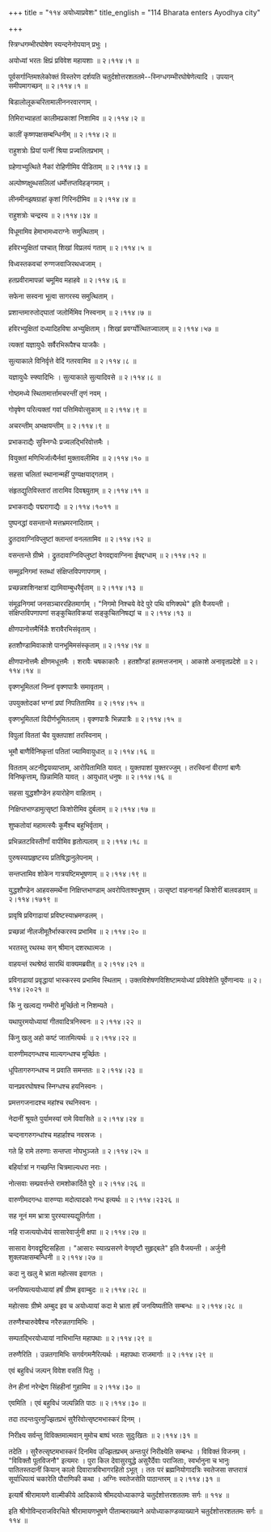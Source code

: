 +++
title = "११४ अयोध्याप्रवेशः"
title_english = "114 Bharata enters Ayodhya city"

+++


स्त्रिग्धगम्भीरघोषेण स्यन्दनेनोपयान् प्रभुः ।  

अयोध्यां भरतः क्षिप्रं प्रविवेश महायशाः  ॥  २।११४।१  ॥   

पूर्वसर्गान्तिमश्लेकोक्तं विस्तरेण दर्शयति
चतुर्दशोत्तरशततमे--स्निग्धगम्भीरघोषेणेत्यादि । उपयान् समीपमागच्छन्  ॥ 
२।११४।१  ॥   

  

बिडालोलूकचरितामालीननरवारणाम् ।  

तिमिराभ्याहतां कालीमप्रकाशां निशामिव  ॥  २।११४।२  ॥   

कालीं कृष्णपक्षसम्बन्धिनीम्  ॥  २।११४।२  ॥   

  

राहुशत्रोः प्रियां पत्नीं श्रिया प्रज्वलितप्रभाम् ।  

ग्रहेणाभ्युत्थिते नैकां रोहिणीमिव पीडिताम्  ॥  २।११४।३  ॥   

अल्पोष्णक्षुब्धसलिलां धर्मोत्तप्तविहङ्गमाम् ।  

लीनमीनझषग्राहां कृशां गिरिनदीमिव  ॥  २।११४।४  ॥   

राहुशत्रोः चन्द्रस्य  ॥  २।११४।३४  ॥   

  

विधूमामिव हेमाभामध्वराग्नेः समुत्थिताम् ।  

हविरभ्युक्षितां पश्चात् शिखां विप्रलयं गताम्  ॥  २।११४।५  ॥   

विध्वस्तकवचां रुग्णजवाजिरथध्वजाम् ।  

हतप्रवीरामापन्नां चमूमिव महाहवे  ॥  २।११४।६  ॥   

सफेना सस्वना भूत्वा सागरस्य समुत्थिताम् ।  

प्रशान्तमारुतोद्घातां जलोर्मिमिव निस्वनाम्  ॥  २।११४।७  ॥   

हविरभ्युक्षितां दध्यादिहविषा अभ्युक्षिताम् । शिखां
प्रवर्ग्योत्थितज्वालाम्  ॥  २।११४।५७  ॥   

  

त्यक्तां यज्ञायुधैः सर्वैरभिरूपैश्च याजकैः ।  

सुत्याकाले विनिर्वृत्ते वेदिं गतरवामिव  ॥  २।११४।८  ॥   

यज्ञायुधैः स्फ्यादिभिः । सुत्याकाले सुत्यादिवसे  ॥  २।११४।८  ॥   

  

गोष्ठमध्ये स्थितामार्त्तामचरन्तीं तृणं नवम् ।  

गोवृषेण परित्यक्तां गवां पत्तिमिवोत्सुकाम्  ॥  २।११४।९  ॥   

अचरन्तीम् अभक्षयन्तीम्  ॥  २।११४।९  ॥   

  

प्रभाकराद्यैः सुस्निग्धैः प्रज्वलद्भिरिवोत्तमैः ।  

वियुक्तां मणिभिर्जात्यैर्नवां मुक्तावलीमिव  ॥  २।११४।१०  ॥   

सहसा चलितां स्थानान्महीं पुण्यक्षयाद्गताम् ।  

संहृतद्युतिविस्तारां तारामिव दिवश्च्युताम्  ॥  २।११४।११  ॥   

प्रभाकराद्यैः पद्मरागाद्यैः  ॥  २।११४।१०११  ॥   

  

पुष्पनद्धां वसन्तान्ते मत्तभ्रमरनादिताम् ।  

द्रुतदावाग्निविप्लुष्टां क्लान्तां वनलतामिव  ॥  २।११४।१२  ॥   

वसन्तान्ते ग्रीष्मे । द्रुतदावाग्निविप्लुष्टां वेगवद्दावाग्निना
ईषद्दग्धाम्  ॥  २।११४।१२  ॥   

  

सम्मूढनिगमां स्तब्धां संक्षिप्तविपणापणाम् ।  

प्रच्छन्नशशिनक्षत्रां द्यामिवाम्बुधरैर्वृताम्  ॥  २।११४।१३  ॥   

संमूढनिगमां जनसञ्चाररहितमार्गाम् । "निगमो निश्चये वेदे पुरे पथि
वणिक्पथे" इति वैजयन्ती । संक्षिप्तविपणापणां सङ्कुचितविक्रयां
सङ्कुचितनिषद्यां च  ॥  २।११४।१३  ॥   

  

क्षीणपानोत्तमैर्भिन्नैः शरावैरभिसंवृताम् ।  

हतशौण्डामिवाकाशे पानभूमिमसंस्कृताम्  ॥  २।११४।१४  ॥   

क्षीणपानोत्तमैः क्षीणमधूत्तमैः । शरावैः चषकाकारैः । हतशौण्डां
हतमत्तजनाम् । आकाशे अनावृतप्रदेशे  ॥  २।११४।१४  ॥   

  

वृक्णभूमितलां निम्नां वृक्णपात्रैः समावृताम् ।  

उपयुक्तोदकां भग्नां प्रपां निपतितामिव  ॥  २।११४।१५  ॥   

वृक्णभूमितलां विदीर्णभूमितलाम् । वृक्णपात्रैः भिन्नपात्रैः  ॥  २।११४।१५
 ॥   

  

विपुलां विततां चैव युक्तपाशां तरस्विनाम् ।  

भूमौ बाणैर्विनिष्कृत्तां पतितां ज्यामिवायुधात्  ॥  २।११४।१६  ॥   

वितताम् अटनीद्वयव्याप्ताम्, आरोपितामिति यावत् । युक्तपाशां युक्तरज्जुम्
। तरस्विनां वीराणां बाणैः विनिष्कृत्ताम्, छिन्नामिति यावत् । आयुधात्
धनुषः  ॥  २।११४।१६  ॥   

  

सहसा युद्धशौण्डेन हयारोहेण वाहिताम् ।  

निक्षिप्तभाण्डामुत्सृष्टां किशोरीमिव दुर्बलाम्  ॥  २।११४।१७  ॥   

शुष्कतोयां महामत्स्यैः कूर्मैश्च बहुभिर्वृताम् ।  

प्रभिन्नतटविस्तीर्णां वापीमिव हृतोत्पलाम्  ॥  २।११४।१८  ॥   

पुरुषस्याप्रहृष्टस्य प्रतिषिद्धानुलेपनाम् ।  

सन्तप्तामिव शोकेन गात्रयष्टिमभूषणाम्  ॥  २।११४।१९  ॥   

युद्धशौण्डेन आहवसमर्थेना निक्षिप्तभाण्डाम् अवरोपिताश्वभूषाम् ।
उत्सृष्टां वाहनानर्हां किशोरीं बालवडवाम्  ॥  २।११४।१७१९  ॥   

  

प्रावृषि प्रविगाढायां प्रविष्टस्याभ्रमण्डलम् ।  

प्रच्छन्नां नीलजीमूतैर्भास्करस्य प्रभामिव  ॥  २।११४।२०  ॥   

भरतस्तु रथस्थः सन् श्रीमान् दशरथात्मजः ।  

वाहयन्तं रथश्रेष्ठं सारथिं वाक्यमब्रवीत्  ॥  २।११४।२१  ॥   

प्रविगाढायां प्रवृद्धायां भास्करस्य प्रभामिव स्थिताम् ।
उक्तविशेषणविशिष्टामयोध्यां प्रविवेशेति पूर्वेणान्वयः  ॥  २।११४।२०२१  ॥   

  

किं नु खल्वद्य गम्भीरो मूर्च्छितो न निशम्यते ।  

यथापुरमयोध्यायां गीतवादित्रनिस्वनः  ॥  २।११४।२२  ॥   

किंनु खलु अहो कष्टं जातमित्यर्थः  ॥  २।११४।२२  ॥   

  

वारुणीमदगन्धश्च माल्यगन्धश्च मूर्च्छितः ।  

धूपितागरुगन्धश्च न प्रवाति समन्ततः  ॥  २।११४।२३  ॥   

यानप्रवरघोषश्च स्निग्धश्च हयनिस्वनः ।  

प्रमत्तगजनादश्च महांश्च रथनिस्वनः ।  

नेदानीं श्रूयते पुर्यामस्यां रामे विवासिते  ॥  २।११४।२४  ॥   

चन्दनागरुगन्धांश्च महार्हाश्च नवस्रजः ।  

गते हि रामे तरुणाः सन्तप्ता नोपभुञ्जते  ॥  २।११४।२५  ॥   

बहिर्यात्रां न गच्छन्ति चित्रमाल्यधरा नराः ।  

नोत्सवाः सम्प्रवर्त्तन्ते रामशोकार्दिते पुरे  ॥  २।११४।२६  ॥   

वारुणीमदगन्धः वारुण्याः मदोत्पादको गन्ध इत्यर्थः  ॥  २।११४।२३२६  ॥   

  

सह नूनं मम भ्रात्रा पुरस्यास्यद्युतिर्गता ।  

नहि राजत्ययोध्येयं सासारेवार्जुनी क्षपा  ॥  २।११४।२७  ॥   

सासारा वेगवद्वृष्टिसहिता । "आसारः स्यात्प्रसरणे वेगवृष्टौ सुहृद्बले" इति
वैजयन्ती । अर्जुनी शुक्लपक्षसम्बन्धिनी  ॥  २।११४।२७  ॥   

  

कदा नु खलु मे भ्राता महोत्सव इवागतः ।  

जनयिष्यत्ययोध्यायां हर्षं ग्रीष्म इवाम्बुदः  ॥  २।११४।२८  ॥   

महोत्सवः ग्रीष्मे अम्बुद इव च अयोध्यायां कदा मे भ्राता हर्षं जनयिष्यतीति
सम्बन्धः  ॥  २।११४।२८  ॥   

  

तरुणैश्चारुवेषैश्च नरैरुन्नतगामिभिः ।  

सम्पतद्भिरयोध्यायां नाभिभान्ति महापथाः  ॥  २।११४।२९  ॥   

तरुणैरिति । उन्नतगामिभिः सगर्वगमनैरित्यर्थः । महापथाः राजमार्गाः  ॥ 
२।११४।२९  ॥   

  

एवं बहुविधं जल्पन् विवेश वसतिं पितुः ।  

तेन हीनां नरेन्द्रेण सिंहहीनां गुहामिव  ॥  २।११४।३०  ॥   

एवमिति । एवं बहुविधं जल्पन्निति पाठः  ॥  २।११४।३०  ॥   

  

तदा तदन्तःपुरमुज्झितप्रभं सुरैरिवोत्सृष्टमभास्करं दिनम् ।  

निरीक्ष्य सर्वन्तु विविक्तमात्मवान् मुमोच बाष्पं भरतः सुदुःखितः  ॥ 
२।११४।३१  ॥   

तदेति । सुरैरुत्सृष्टमभास्करं दिनमिव उज्झितप्रभम् अन्तःपुरं निरीक्ष्येति
सम्बन्धः । विविक्तं विजनम् । "विविक्तौ पूतविजनौ" इत्यमरः । पुरा किल
देवासुरयुद्धे असुरैर्देवाः पराजिताः, स्वर्भानुना च भानुः पातितस्तदानीं
कियान् कालो दिवारात्रविभागरहितो ऽभूत् । ततः परं ब्रह्मनियोगादत्रिः
स्वतेजसा सप्तरात्रं सूर्याधिपत्यं चकारेति पौराणिकी कथा । अग्निः
स्वतेजसेति पाठान्तरम्  ॥  २।११४।३१  ॥   

  

इत्यार्षे श्रीरामायणे वाल्मीकीये आदिकाव्ये श्रीमदयोध्याकाण्डे
चतुर्दशोत्तरशततमः सर्गः  ॥  ११४  ॥   

इति श्रीगोविन्दराजविरचिते श्रीरामायणभूषणे पीताम्बराख्याने
अयोध्याकाण्डव्याख्याने चतुर्दशोत्तरशततमः सर्गः  ॥  ११४  ॥   


